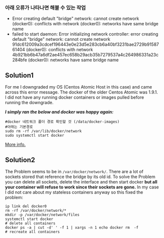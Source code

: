 ### 아래 오류가 나타나면 해볼 수 있는 작업
- Error creating default "bridge" network: cannot create network (docker0): conflicts with network (docker0): networks have same bridge name
- failed to start daemon: Error initializing network controller: error creating default "bridge" network: cannot create network 91dc612009a3cdcef196443e0e23d5e283cb6a40bf3231bae2729b9158761404 (docker0): conflicts with network 4b921bb6b47a6df2ae457ec658b29acb35b7279537a4c264986331a23c284bfe (docker0): networks have same bridge name

## Solution1
For me I downgraded my OS (Centos Atomic Host in this case) and came across this error message. The docker of the older Centos Atomic was 1.9.1. I did not have any running docker containers or images pulled before running the downgrade.

**_I simply ran the below and docker was happy again:_**

```
#docker 네트워크 폴더 경로 확인할 것 (/data/docker-images)
#아래는 기본경로
sudo rm -rf /var/lib/docker/network
sudo systemctl start docker
```

[More info.](https://bugzilla.redhat.com/show_bug.cgi?id=1399398)
## Solution2
The Problem seems to be in `/var/docker/network/`. There are a lot of sockets stored that reference the bridge by its old id. To solve the Problem you can delete all sockets, delete the interface and then start docker **but all your container will refuse to work since their sockets are gone.** In my case I did not care about my stateless containers anyway so this fixed the problem:

```
ip link del docker0
rm -rf /var/docker/network/*
mkdir -p /var/docker/network/files
systemctl start docker
# delete all containers
docker ps -a | cut -d' ' -f 1 | xargs -n 1 echo docker rm  -f
# recreate all containers
```